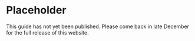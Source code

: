 # Placeholder

This guide has not yet been published. Please come back in late December for the full release of this website.
